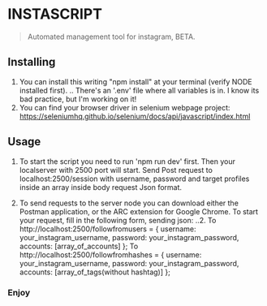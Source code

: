# INSTASCRIPT
> Automated management tool for instagram, BETA.

## Installing
1. You can install this writing "npm install" at your terminal (verify NODE installed first).
.. There's an '.env' file where all variables is in. I know its bad practice, but I'm working on it!
2. You can find your browser driver in selenium webpage project: https://seleniumhq.github.io/selenium/docs/api/javascript/index.html

## Usage
1. To start the script you need to run 'npm run dev' first.
Then your localserver with 2500 port will start.
Send Post request to localhost:2500/session with username, password and target profiles inside an array inside body request Json format.

2. To send requests to the server node you can download either the Postman application, or the ARC extension for Google Chrome. To start your request, fill in the following form, sending json:
..2.
To http://localhost:2500/followfromusers = { username: your_instagram_username, password: your_instagram_password, accounts: [array_of_accounts] };
To http://localhost:2500/followfromhashes = { username: your_instagram_username, password: your_instagram_password, accounts: [array_of_tags(without hashtag)] };

### Enjoy
